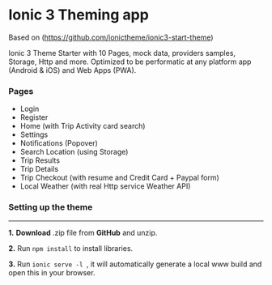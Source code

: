 # Ionic 3 Theming app

Based on (https://github.com/ionictheme/ionic3-start-theme)

Ionic 3 Theme Starter with 10 Pages, mock data, providers samples, Storage, Http and more. Optimized to be performatic at any platform app (Android & iOS) and Web Apps (PWA).

### Pages
* Login
* Register
* Home (with Trip Activity card search)
* Settings
* Notifications (Popover)
* Search Location (using Storage)
* Trip Results
* Trip Details
* Trip Checkout (with resume and Credit Card + Paypal form)
* Local Weather (with real Http service Weather API)

### Setting up the theme
___
**1.** **Download** .zip file from **GitHub** and unzip.

**2.** Run `npm install` to install libraries.

**3.** Run  `ionic serve -l `, it will automatically generate a local www build and open this in your browser.
